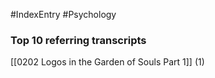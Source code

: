 #IndexEntry #Psychology

### Top 10 referring transcripts
[[0202 Logos in the Garden of Souls Part 1]] (1)

